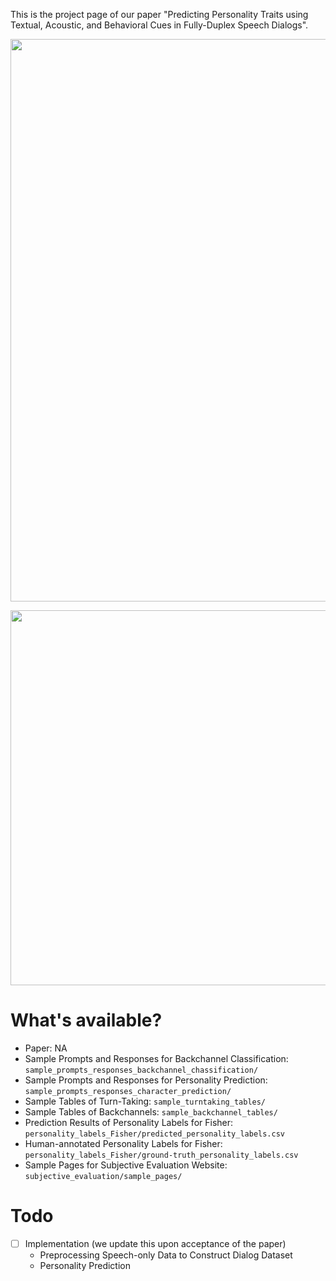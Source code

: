 This is the project page of our paper "Predicting Personality Traits using Textual, Acoustic, and Behavioral Cues in Fully-Duplex Speech Dialogs". 

<p align="center">
<img src="https://github.com/shinshoji01/Personality-Prediction-for-Conversation-Agents/blob/main/images/title.png" width="900">
</p>

<p align="center">
<img src="https://github.com/shinshoji01/Personality-Prediction-for-Conversation-Agents/blob/main/images/overall.png" width="600">
</p>

# What's available?
- Paper: NA
- Sample Prompts and Responses for Backchannel Classification: `sample_prompts_responses_backchannel_chassification/`
- Sample Prompts and Responses for Personality Prediction: `sample_prompts_responses_character_prediction/`
- Sample Tables of Turn-Taking: `sample_turntaking_tables/`
- Sample Tables of Backchannels: `sample_backchannel_tables/`
- Prediction Results of Personality Labels for Fisher: `personality_labels_Fisher/predicted_personality_labels.csv`
- Human-annotated Personality Labels for Fisher: `personality_labels_Fisher/ground-truth_personality_labels.csv`
- Sample Pages for Subjective Evaluation Website: `subjective_evaluation/sample_pages/`

# Todo
- [ ] Implementation (we update this upon acceptance of the paper)
  - Preprocessing Speech-only Data to Construct Dialog Dataset
  - Personality Prediction
